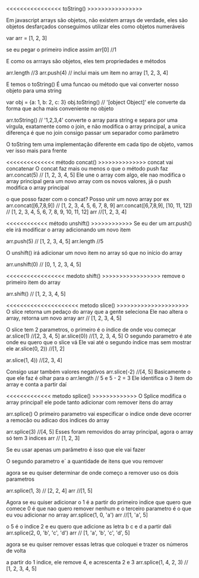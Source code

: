 <<<<<<<<<<<<<<<< toString() >>>>>>>>>>>>>>>>

Em javascript arrays são objetos, não existem arrays de verdade, eles são objetos desfarçados
conseguimos utilizar eles como objetos numeráveis

var arr = [1, 2, 3]

se eu pegar o primeiro indice assim arr[0] //1

E como os arrrays são objetos, eles tem propriedades e métodos

arr.length //3
arr.push(4) // inclui mais um item no array [1, 2, 3, 4]

E temos o toString()
É uma funcao ou método que vai converter nosso objeto para uma string

var obj = {a: 1, b: 2, c: 3}
obj.toString() // '[object Object]' ele converte da forma que acha mais conveniente no objeto

arr.toString() // '1,2,3,4' converte o array para string e separa por uma vírgula, exatamente como o join, e não modifica o array principal, a unica diferença é que no join consigo passar um separador como parâmetro

O toString tem uma implementação diferente em cada tipo de objeto, vamos ver isso mais para frente

<<<<<<<<<<<<<< método concat() >>>>>>>>>>>>>>
concat vai concatenar
O concat faz mais ou menos o que o método push faz
arr.concat(5) // [1, 2, 3, 4, 5]
Ele une o array com algo, ele nao modifica o array principal
gera um novo array com os novos valores, já o push modifica o array principal

o que posso fazer com o concat? Posso unir um novo array por ex
arr.concat([6,7,8,9]) // [1, 2, 3, 4, 5, 6, 7, 8, 9]
arr.concat([6,7,8,9], [10, 11, 12]) // [1, 2, 3, 4, 5, 6, 7, 8, 9, 10, 11, 12]
arr //[1, 2, 3, 4]

<<<<<<<<<<<< método unshift() >>>>>>>>>>>>
Se eu der um arr.push() ele irá modificar o array adicionando um novo item

arr.push(5) // [1, 2, 3, 4, 5]
arr.length //5

O unshift() irá adicionar um novo item no array só que no início do array

arr.unshift(0) // [0, 1, 2, 3, 4, 5]

<<<<<<<<<<<<<<<<< medoto shift() >>>>>>>>>>>>>>>>>
remove o primeiro item do array

arr.shift() // [1, 2, 3, 4, 5]

<<<<<<<<<<<<<<<<<<<<< metodo slice() >>>>>>>>>>>>>>>>>>>>>
O slice retorna um pedaço do array que a gente seleciona
Ele nao altera o array, retorna um novo array
arr // [1, 2, 3, 4, 5]

O slice tem 2 parametros, o primeiro é o índice de onde vou começar
ar.slice(1) //[2, 3, 4, 5]
ar.slice(0)) //[1, 2, 3, 4, 5]
O segundo parametro é ate onde eu quero que o slice vá
Ele vai até o segundo índice mas sem mostrar ele
ar.slice(0, 2)) //[1, 2]

ar.slice(1, 4)) //[2, 3, 4]

Consigo usar também valores negativos
arr.slice(-2) //[4, 5]
Basicamente o que ele faz é olhar para o arr.length // 5 e 5 - 2 = 3
Ele identifica o 3 item do array e conta a partir daí

<<<<<<<<<<<<< metodo splice() >>>>>>>>>>>>>
O Splice modifica o array principal! ele pode tanto adicionar com remover itens do array

arr.splice()
O primeiro parametro vai especificar o indice onde deve ocorrer a remocão ou adicao dos indices do array

arr.splice(3) //[4, 5]
Esses foram removidos do array principal, agora o array só tem 3 indices
arr // [1, 2, 3]

Se eu usar apenas um parâmetro é isso que ele vai fazer

O segundo parametro e´ a quantidade de itens que vou remover

agora se eu quiser determinar de onde começo a remover uso os dois parametros

arr.splice(1, 3) // [2, 2, 4]
arr //[1, 5]

Agora se eu quiser adicionar
o 1 é a partir do primeiro indice que quero que comece
0 é que nao quero remover nenhum
e o terceiro parametro é o que eu vou adicionar no array
arr.splice(1, 0, 'a')
arr //[1, 'a', 5]

o 5 é o indice 2 e eu quero que adicione as letra b c e d a partir dali
arr.splice(2, 0, 'b', 'c', 'd')
arr // [1, 'a', 'b', 'c', 'd', 5]

agora se eu quiser remover essas letras que coloquei e trazer os números de volta

a partir do 1 indice, ele remove 4, e acrescenta 2 e 3
arr.splice(1, 4, 2, 3) // [1, 2, 3, 4, 5]